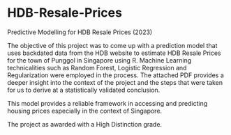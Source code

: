 # HDB-Resale-Prices
Predictive Modelling for HDB Resale Prices (2023)

The objective of this project was to come up with a prediction model that uses backdated data from the HDB website to estimate HDB Resale Prices for the town of Punggol in Singapore using R. Machine Learning technicalities such as Random Forest, Logistic Regression and Regularization were employed in the process. The attached PDF provides a deeper insight into the context of the project and the steps that were taken for us to derive at a statistically validated conclusion.

This model provides a reliable framework in accessing and predicting housing prices especially in the context of Singapore.

The project as awarded with a High Distinction grade.
